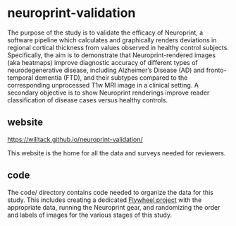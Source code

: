 # neuroprint-validation

The purpose of the study is to validate the efficacy of Neuroprint, a software pipeline which calculates and graphically renders deviations in regional cortical thickness from values observed in healthy control subjects. Specifically, the aim is to demonstrate that Neuroprint-rendered images (aka heatmaps) improve diagnostic accuracy of different types of neurodegenerative disease, including Alzheimer’s Disease (AD) and fronto-temporal dementia (FTD), and their subtypes compared to the corresponding unprocessed T1w MRI image in a clinical setting. A secondary objective is to show Neuroprint renderings improve reader classification of disease cases versus healthy controls.

## website

https://willtack.github.io/neuroprint-validation/

This website is the home for all the data and surveys needed for reviewers. 

## code

The code/ directory contains code needed to organize the data for this study. This includes creating a dedicated [Flywheel project](link) with the appropriate data, running the Neuroprint gear, and randomizing the order and labels of images for the various stages of this study.
